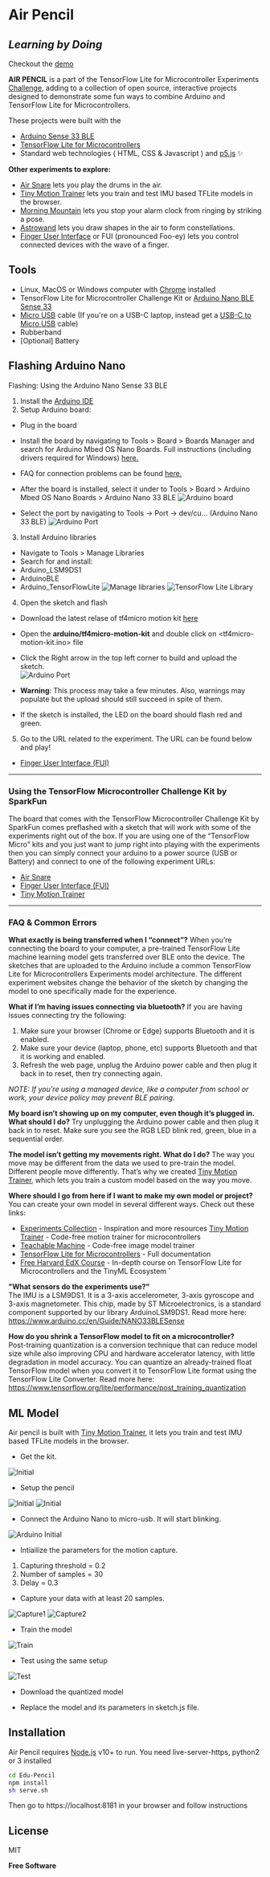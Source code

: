 # Air Pencil
## _Learning by Doing_

Checkout the 
[demo](https://www.youtube.com/watch?v=AUvp1d8GgXE "Air Pencil")


**AIR PENCIL** is a part of the TensorFlow Lite for Microcontroller Experiments [Challenge](https://experiments.withgoogle.com/tfmicrochallenge), adding to a collection of open source, interactive projects designed to demonstrate some fun ways to combine Arduino and TensorFlow Lite for Microcontrollers. 

These projects were built with the 

- [Arduino Sense 33 BLE](https://store.arduino.cc/usa/nano-33-ble-sense "Arduino Store")
- [TensorFlow Lite for Microcontrollers](https://www.tensorflow.org/lite/microcontrollers "TFL4M")
- Standard web technologies ( HTML, CSS & Javascript ) and [p5.js](https://p5js.org/ "p5js") ✨

**Other experiments to explore:**
- [Air Snare](https://experiments.withgoogle.com/air-snare "Air Snare Google Experiment") lets you play the drums in the air.
- [Tiny Motion Trainer](https://experiments.withgoogle.com/tiny-motion-trainer "Tiny Motion Trainer") lets you train and test IMU based TFLite models in the browser.
- [Morning Mountain](https://experiments.withgoogle.com/visual-alarm-clock "Morning Mountain Google Experiment") lets you stop your alarm clock from ringing by striking a pose.
- [Astrowand](https://experiments.withgoogle.com/astrowand "Astrowand Google Experiment") lets you draw shapes in the air to form constellations.
- [Finger User Interface](https://experiments.withgoogle.com/finger-user-interface "FUI Google Experiment") or FUI (pronounced Foo-ey) lets you control connected devices with the wave of a finger.

## Tools

- Linux, MacOS or Windows computer with [Chrome](https://www.google.com/chrome/?brand=WHAR&geo=US&gclid=Cj0KCQjw9_mDBhCGARIsAN3PaFNRBCVUxmhR1QPA2LHaoELEr9yc1KkSNQ-Jc9KVZd8Sq2ux5gR6mJsaAm_6EALw_wcB&gclsrc=aw.ds "Chrome") installed
- TensorFlow Lite for Microcontroller Challenge Kit or [Arduino Nano BLE Sense 33](https://store.arduino.cc/usa/nano-33-ble-sense "Arduino Nano")
- [Micro USB](https://www.google.com/search?rlz=1C5CHFA_enUS858US858&sxsrf=ALeKk01CbJTvQbYgX6arJbsjcRVmv-3-RQ:1584929968297&q=Micro+USB+cable&spell=1&sa=X&ved=2ahUKEwjl8IOexK_oAhXDqZ4KHZ0mCmcQBSgAegQIDhAn&biw=1680&bih=832 "Micro USB") cable (If you're on a USB-C laptop, instead get a [USB-C to Micro USB](https://www.google.com/search?&q=USB-C+to+Micro+USB+cable "USB-C to Micro USB") cable)
- Rubberband
- [Optional] Battery

## Flashing Arduino Nano

Flashing: Using the Arduino Nano Sense 33 BLE

1. Install the [Arduino IDE ](https://www.arduino.cc/en/software "Arduino IDE")
2. Setup Arduino board:
-  Plug in the board
- Install the board by navigating to Tools > Board > Boards Manager and search for  Arduino Mbed OS Nano Boards. Full instructions (including drivers required for Windows) [here.](https://www.arduino.cc/en/Guide/NANO33BLESense/ "Arduino Guide")
- FAQ for connection problems can be found [here.](https://github.com/tinyMLx/appendix/blob/main/ArduinoFAQ.md "Arduino Guide") 
- After the board is installed, select it under to Tools > Board >  Arduino Mbed OS Nano Boards > Arduino Nano 33 BLE
![Arduino board](/readme_images/board.png)

- Select the port by navigating to Tools -> Port -> dev/cu... (Arduino Nano 33 BLE)
![Arduino Port](/readme_images/port.png)


3. Install Arduino libraries 
-  Navigate to Tools > Manage Libraries
- Search for and install:
- Arduino_LSM9DS1
- ArduinoBLE
- Arduino_TensorFlowLite
![Manage libraries](/readme_images/library.png)
![TensorFlow Lite Library](/readme_images/tflib.png)

4. Open the sketch and flash
- Download the latest relase of tf4micro motion kit [here](https://github.com/googlecreativelab/tf4micro-motion-kit/releases/latest "file")
- Open the **arduino/tf4micro-motion-kit** <folder> and double click on <tf4micro-motion-kit.ino> file
- Click the Right arrow in the top left corner to build and upload the sketch.  
![Arduino Port](/readme_images/buttons.png)

- **Warning**: This process may take a few minutes. Also, warnings may populate but the upload should still succeed in spite of them.
- If the sketch is installed, the LED on the board should flash red and green. 


5. Go to the URL related to the experiment. The URL can be found below and play!
- [Finger User Interface (FUI)](https://experiments.withgoogle.com/finger-user-interface/view "FUI")

----

### Using the TensorFlow Microcontroller Challenge Kit by SparkFun
 
The board that comes with the TensorFlow Microcontroller Challenge Kit by SparkFun comes preflashed with a sketch that will work with some of the experiments right out of the box. If you are using one of the “TensorFlow Micro” kits and you just want to jump right into playing with the experiments then you can simply connect your arduino to a power source (USB or Battery) and connect to one of the following experiment URLs:
- [Air Snare](https://experiments.withgoogle.com/air-snare/view "Air Snare")
- [Finger User Interface (FUI)](https://experiments.withgoogle.com/finger-user-interface/view "FUI")
- [Tiny Motion Trainer](https://experiments.withgoogle.com/tiny-motion-trainer/view "Tiny Motion Trainer")

----

### FAQ & Common Errors

**What exactly is being transferred when I “connect”?**
When you’re connecting the board to your computer, a pre-trained TensorFlow Lite machine learning model gets transferred over BLE onto the device. The sketches that are uploaded to the Arduino include a common TensorFlow Lite for Microcontrollers Experiments model architecture. The different experiment websites change the behavior of the sketch by changing the model to one specifically made for the experience. 


**What if I’m having issues connecting via bluetooth?**
If you are having issues connecting try the following: 
1. Make sure your browser (Chrome or Edge) supports Bluetooth and it is enabled.
2. Make sure your device (laptop, phone, etc) supports Bluetooth and that it is working and enabled.
3. Refresh the web page, unplug the Arduino power cable and then plug it back in to reset, then try connecting again.

*NOTE: If you’re using a managed device, like a computer from school or work, your device policy may prevent BLE pairing.*

**My board isn’t showing up on my computer, even though it’s plugged in. What should I do?**
Try unplugging the Arduino power cable and then plug it back in to reset. Make sure you see the RGB LED blink red, green, blue in a sequential order.

**The model isn’t getting my movements right. What do I do?**
The way you move may be different from the data we used to pre-train the model. Different people move differently. That’s why we created [Tiny Motion Trainer](https://experiments.withgoogle.com/tiny-motion-trainer/view "Tiny Motion Trainer"), which lets you train a custom model based on the way you move. 


**Where should I go from here if I want to make my own model or project?**
You can create your own model in several different ways. Check out these links: 
- [Experiments Collection](https://experiments.withgoogle.com/collection/tfliteformicrocontrollers/ "Experiments Collection") - Inspiration and more resources
[Tiny Motion Trainer](https://experiments.withgoogle.com/tiny-motion-trainer/view "Tiny Motion Trainer") - Code-free motion trainer for microcontrollers
- [Teachable Machine](https://teachablemachine.withgoogle.com/ "Teachable Machine") - Code-free image model trainer
- [TensorFlow Lite for Microcontrollers](https://www.tensorflow.org/lite/microcontrollers "TensorFlow Lite for Microcontrollers") - Full documentation 
- [Free Harvard EdX Course](https://www.edx.org/professional-certificate/harvardx-tiny-machine-learning "Harvard X Course")  - In-depth course on TensorFlow Lite for Microcontrollers and the TinyML Ecosystem `

**"What sensors do the experiments use?"**<br/>
The IMU is a LSM9DS1. It is a 3-axis accelerometer, 3-axis gyroscope and 3-axis magnetometer. This chip, made by ST Microelectronics, is a standard component supported by our library ArduinoLSM9DS1. Read more here: https://www.arduino.cc/en/Guide/NANO33BLESense

**How do you shrink a TensorFlow model to fit on a microcontroller?**<br/>
Post-training quantization is a conversion technique that can reduce model size while also improving CPU and hardware accelerator latency, with little degradation in model accuracy. You can quantize an already-trained float TensorFlow model when you convert it to TensorFlow Lite format using the TensorFlow Lite Converter. Read more here: https://www.tensorflow.org/lite/performance/post_training_quantization



## ML Model

Air pencil is built with [Tiny Motion Trainer](https://experiments.withgoogle.com/tiny-motion-trainer "Tiny Motion Trainer"), it lets you train and test IMU based TFLite models in the browser.

- Get the kit.
 
![Initial](/readme_images/challenge_kit.jpg)

- Setup the pencil
 
![Initial](/readme_images/initial_setup.jpg)
![Initial](/readme_images/final_setup.jpg)


- Connect the Arduino Nano to micro-usb. It will start blinking.
 
![Arduino Initial](/readme_images/intial_arduino.gif)

- Intiailize the parameters for the motion capture. 
1. Capturing threshold = 0.2 
2. Number of samples = 30
3. Delay = 0.3

- Capture your data with at least 20 samples.
 
![Capture1](/readme_images/capture1.gif)
![Capture2](/readme_images/capture2.gif)

- Train the model
 
![Train](/readme_images/training.gif)

- Test using the same setup
 
![Test](/readme_images/testing.gif)

- Download the quantized model

- Replace the model and its parameters in sketch.js file.

## Installation

Air Pencil requires [Node.js](https://nodejs.org/) v10+ to run.
You need live-server-https, python2 or 3 installed
```sh
cd Edu-Pencil
npm install
sh serve.sh
```
Then go to https://localhost:8181 in your browser and follow instructions



## License

MIT

**Free Software**

[//]: # (These are reference links used in the body of this note and get stripped out when the markdown processor does its job. There is no need to format nicely because it shouldn't be seen. Thanks SO - http://stackoverflow.com/questions/4823468/store-comments-in-markdown-syntax)

   [dill]: <https://github.com/joemccann/dillinger>
   [git-repo-url]: <https://github.com/joemccann/dillinger.git>
   [john gruber]: <http://daringfireball.net>
   [df1]: <http://daringfireball.net/projects/markdown/>
   [markdown-it]: <https://github.com/markdown-it/markdown-it>
   [Ace Editor]: <http://ace.ajax.org>
   [node.js]: <http://nodejs.org>
   [Twitter Bootstrap]: <http://twitter.github.com/bootstrap/>
   [jQuery]: <http://jquery.com>
   [@tjholowaychuk]: <http://twitter.com/tjholowaychuk>
   [express]: <http://expressjs.com>
   [AngularJS]: <http://angularjs.org>
   [Gulp]: <http://gulpjs.com>

   [PlDb]: <https://github.com/joemccann/dillinger/tree/master/plugins/dropbox/README.md>
   [PlGh]: <https://github.com/joemccann/dillinger/tree/master/plugins/github/README.md>
   [PlGd]: <https://github.com/joemccann/dillinger/tree/master/plugins/googledrive/README.md>
   [PlOd]: <https://github.com/joemccann/dillinger/tree/master/plugins/onedrive/README.md>
   [PlMe]: <https://github.com/joemccann/dillinger/tree/master/plugins/medium/README.md>
   [PlGa]: <https://github.com/RahulHP/dillinger/blob/master/plugins/googleanalytics/README.md>

